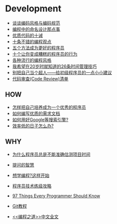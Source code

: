 Development  
==========

- [谈谈编码风格与编码规范](http://blog.jobbole.com/43644/)  
- [编程中的命名设计那点事](http://coolshell.cn/articles/990.html)  
- [优质代码的十诫](http://coolshell.cn/articles/1007.html)  
- [十条不错的编程观点](http://coolshell.cn/articles/2424.html)  
- [五个方法成为更好的程序员](http://coolshell.cn/articles/2606.html)  
- [十个让你变成糟糕的程序员的行为](http://coolshell.cn/articles/1081.html)  
- [各种流行的编程风格](http://coolshell.cn/articles/2058.html)  
- [我希望在20岁时就知道的26条时间管理技巧](http://blog.jobbole.com/37650/)  
- [别把自己当个超人——给初级程序员的一点小小建议](http://www.ituring.com.cn/article/1361)  
- [代码审查(Code Review)清单](http://blog.jobbole.com/25089/)  

HOW
---
- [怎样把自己培养成为一个优秀的程序员](http://www.phpv.net/html/1711.html)  
- [如何编写优质的需求文档](http://blog.jobbole.com/15561/)  
- [如何用好Google等搜索引擎?](http://www.zhihu.com/question/20161362)  
- [效率低的日子怎么办?](http://jianshu.io/p/PNq2y9)  

WHY
---
- [为什么程序员总是不能准确估测项目时间](http://blog.jobbole.com/24924/)  


- [提问的智慧](http://www.wapm.cn/smart-questions/smart-questions-zh.html)  
- [想学编程?这样开始](http://blog.jobbole.com/37540/)  
- [程序员技术练级攻略](http://coolshell.cn/articles/4990.html)  
- [97 Things Every Programmer Should Know](http://programmer.97things.oreilly.com/wiki/index.php/97_Things_Every_Programmer_Should_Know)  
- [Git教程](http://www.liaoxuefeng.com/wiki/0013739516305929606dd18361248578c67b8067c8c017b000)  
- [<<编程之道>>中文全文](http://xhinker.blog.51cto.com/640011/134109)  